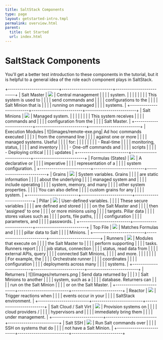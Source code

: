 ```yaml
---
title: SaltStack Components
type: page
layout: getstarted-intro.tmpl
permalink: overview.html
parent:
  title: Get Started
  url: index.html
---
```


# SaltStack Components

You'll get a better test introduction to these components in the tutorial,
but it is helpful to a general idea of the role each component plays in
SaltStack.

+--------------------------+--------------------------+--------------------------+
| Salt Master              | ![](images/master.png)   | Central management       |
|                          |                          | system.                  |
|                          |                          |                          |
|                          |                          | This system is used to   |
|                          |                          | send commands and        |
|                          |                          | configurations to the    |
|                          |                          | Salt Minion that is      |
|                          |                          | running on managed       |
|                          |                          | systems.                 |
+--------------------------+--------------------------+--------------------------+
| Salt Minions             | ![](images/minions.png)  | Managed system.          |
|                          |                          |                          |
|                          |                          | This system receives     |
|                          |                          | commands and             |
|                          |                          | configuration from the   |
|                          |                          | Salt Master.             |
+--------------------------+--------------------------+--------------------------+
| Execution Modules        | ![](images/remote-exe.png| Ad hoc commands executed |
|                          | )                        | from the command line    |
|                          |                          | against one or more      |
|                          |                          | managed systems. Useful  |
|                          |                          | for:                     |
|                          |                          |                          |
|                          |                          | -   Real-time            |
|                          |                          |     monitoring, status,  |
|                          |                          |     and inventory        |
|                          |                          | -   One-off commands and |
|                          |                          |     scripts              |
|                          |                          | -   Deploying critical   |
|                          |                          |     updates              |
+--------------------------+--------------------------+--------------------------+
| Formulas (States)        | ![](images/states.png)   | A declarative or         |
|                          |                          | imperative               |
|                          |                          | representation of a      |
|                          |                          | system configuration.    |
+--------------------------+--------------------------+--------------------------+
| Grains                   | ![](images/grains.png)   | System variables. Grains |
|                          |                          | are static information   |
|                          |                          | about the underlying     |
|                          |                          | managed system and       |
|                          |                          | include operating        |
|                          |                          | system, memory, and many |
|                          |                          | other system properties. |
|                          |                          | You can also define      |
|                          |                          | custom grains for any    |
|                          |                          | system.                  |
+--------------------------+--------------------------+--------------------------+
| Pillar                   | ![](images/pillar.png)   | User-defined variables.  |
|                          |                          | These secure variables   |
|                          |                          | are defined and stored   |
|                          |                          | on the Salt Master and   |
|                          |                          | then 'assigned' to one   |
|                          |                          | or more minions using    |
|                          |                          | targets. Pillar data     |
|                          |                          | stores values such as    |
|                          |                          | ports, file paths,       |
|                          |                          | configuration            |
|                          |                          | parameters, and          |
|                          |                          | passwords.               |
+--------------------------+--------------------------+--------------------------+
| Top File                 | ![](images/top-file.png) | Matches Formulas and     |
|                          |                          | pillar data to Salt      |
|                          |                          | Minions.                 |
+--------------------------+--------------------------+--------------------------+
| Runners                  | ![](images/runners.png)  | Modules that execute on  |
|                          |                          | the Salt Master to       |
|                          |                          | perform supporting       |
|                          |                          | tasks. Runners report    |
|                          |                          | job status, connection   |
|                          |                          | status, read data from   |
|                          |                          | external APIs, query     |
|                          |                          | connected Salt Minions,  |
|                          |                          | and more.                |
|                          |                          |                          |
|                          |                          | For example, the         |
|                          |                          | Orchestrate runner       |
|                          |                          | coordinates              |
|                          |                          | configuration            |
|                          |                          | deployments across many  |
|                          |                          | systems.                 |
+--------------------------+--------------------------+--------------------------+
| Returners                | ![](images/returners.png | Send data returned by    |
|                          | )                        | Salt Minions to another  |
|                          |                          | system, such as a        |
|                          |                          | database. Returners can  |
|                          |                          | run on the Salt Minion   |
|                          |                          | or on the Salt Master.   |
+--------------------------+--------------------------+--------------------------+
| Reactor                  | ![](images/reactor.png)  | Trigger reactions when   |
|                          |                          | events occur in your     |
|                          |                          | SaltStack environment.   |
+--------------------------+--------------------------+--------------------------+
| Salt Cloud / Salt Virt   | ![](images/cloud.png)    | Provision systems on     |
|                          |                          | cloud providers /        |
|                          |                          | hypervisors and          |
|                          |                          | immediately bring them   |
|                          |                          | under management.        |
+--------------------------+--------------------------+--------------------------+
| Salt SSH                 | ![](images/ssh.png)      | Run Salt commands over   |
|                          |                          | SSH on systems that do   |
|                          |                          | not have a Salt Minion.  |
+--------------------------+--------------------------+--------------------------+
